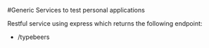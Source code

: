 #Generic Services to test personal applications

Restful service using express which returns the following endpoint:

* /typebeers